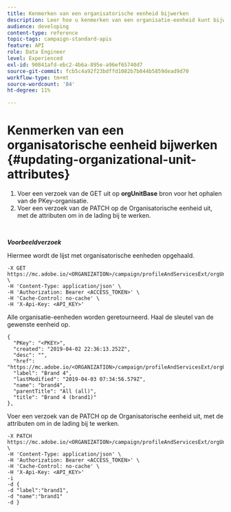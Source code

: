```yaml
---
title: Kenmerken van een organisatorische eenheid bijwerken
description: Leer hoe u kenmerken van een organisatie-eenheid kunt bijwerken
audience: developing
content-type: reference
topic-tags: campaign-standard-apis
feature: API
role: Data Engineer
level: Experienced
exl-id: 90841afd-ebc2-4b6a-895e-a96ef65740d7
source-git-commit: fcb5c4a92f23bdffd1082b7b044b5859dead9d70
workflow-type: tm+mt
source-wordcount: '84'
ht-degree: 11%

---
```


# Kenmerken van een organisatorische eenheid bijwerken {#updating-organizational-unit-attributes}

1. Voer een verzoek van de GET uit op **orgUnitBase** bron voor het ophalen van de PKey-organisatie.
1. Voer een verzoek van de PATCH op de Organisatorische eenheid uit, met de attributen om in de lading bij te werken.

<br/>

***Voorbeeldverzoek***

Hiermee wordt de lijst met organisatorische eenheden opgehaald.

```
-X GET https://mc.adobe.io/<ORGANIZATION>/campaign/profileAndServicesExt/orgUnitBase/ \
-H 'Content-Type: application/json' \
-H 'Authorization: Bearer <ACCESS_TOKEN>' \
-H 'Cache-Control: no-cache' \
-H 'X-Api-Key: <API_KEY>'
```

Alle organisatie-eenheden worden geretourneerd. Haal de sleutel van de gewenste eenheid op.

```
{
  "PKey": "<PKEY>",
  "created": "2019-04-02 22:36:13.252Z",
  "desc": "",
  "href": "https://mc.adobe.io/<ORGANIZATION>/campaign/profileAndServicesExt/orgUnitBase/<PKEY>",
  "label": "Brand 4",
  "lastModified": "2019-04-03 07:34:56.579Z",
  "name": "brand4",
  "parentTitle": "All (all)",
  "title": "Brand 4 (brand1)"
},
```

Voer een verzoek van de PATCH op de Organisatorische eenheid uit, met de attributen om in de lading bij te werken.

```
-X PATCH https://mc.adobe.io/<ORGANIZATION>/campaign/profileAndServicesExt/orgUnitBase/<PKEY> \
-H 'Content-Type: application/json' \
-H 'Authorization: Bearer <ACCESS_TOKEN>' \
-H 'Cache-Control: no-cache' \
-H 'X-Api-Key: <API_KEY>'
-i
-d {
-d "label":"brand1",
-d "name":"brand1"
-d }
```

<!-- + réponse -->
